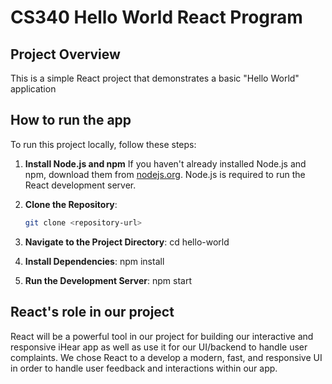 # CS340 Hello World React Program

## Project Overview
This is a simple React project that demonstrates a basic "Hello World" application

## How to run the app
To run this project locally, follow these steps:
1. **Install Node.js and npm** 
    If you haven't already installed Node.js and npm, download them from [nodejs.org](https://nodejs.org/). Node.js is required to run the React development server.

2. **Clone the Repository**:
    ```bash
   git clone <repository-url>

3. **Navigate to the Project Directory**:
    cd hello-world

4. **Install Dependencies**:
    npm install

5. **Run the Development Server**:
    npm start


## React's role in our project
React will be a powerful tool in our project for building our interactive and responsive iHear app as well as use it for our UI/backend to handle user complaints. We chose React to a develop a modern, fast, and responsive UI in order to handle user feedback and interactions within our app.

